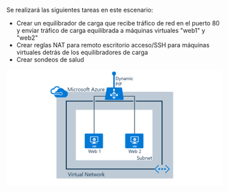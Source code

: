 Se realizará las siguientes tareas en este escenario:

* Crear un equilibrador de carga que recibe tráfico de red en el puerto 80 y enviar tráfico de carga equilibrada a máquinas virtuales "web1" y "web2"
* Crear reglas NAT para remoto escritorio acceso/SSH para máquinas virtuales detrás de los equilibradores de carga
* Crear sondeos de salud

![Escenario de equilibrador de carga](./media/load-balancer-get-started-internet-scenario-include/scenario-classic.png)
